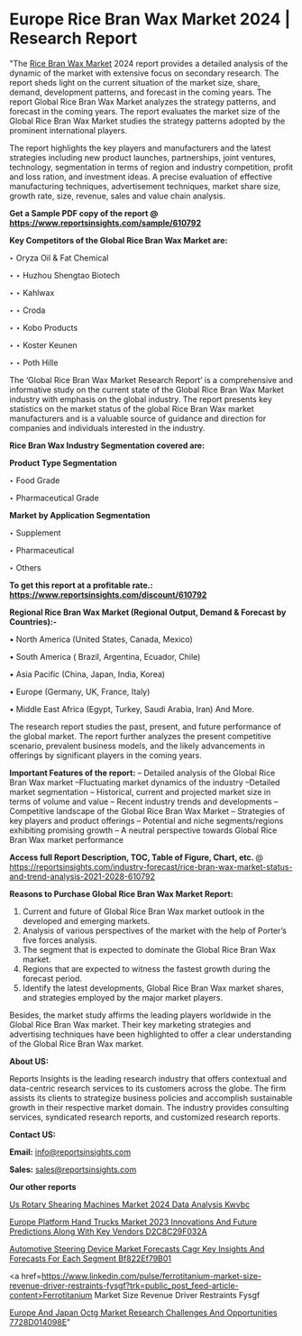 # Europe Rice Bran Wax Market 2024 | Research Report

"The <a href=https://www.reportsinsights.com/sample/610792>Rice Bran Wax Market</a> 2024 report provides a detailed analysis of the dynamic of the market with extensive focus on secondary research. The report sheds light on the current situation of the market size, share, demand, development patterns, and forecast in the coming years. The report Global Rice Bran Wax Market analyzes the strategy patterns, and forecast in the coming years. The report evaluates the market size of the Global Rice Bran Wax Market studies the strategy patterns adopted by the prominent international players.

The report highlights the key players and manufacturers and the latest strategies including new product launches, partnerships, joint ventures, technology, segmentation in terms of region and industry competition, profit and loss ration, and investment ideas. A precise evaluation of effective manufacturing techniques, advertisement techniques, market share size, growth rate, size, revenue, sales and value chain analysis.

<strong>Get a Sample PDF copy of the report @ <a href=https://www.reportsinsights.com/sample/610792 style=color:#0000ff;>https://www.reportsinsights.com/sample/610792</a></strong>

<strong>Key Competitors of the Global Rice Bran Wax Market are:</strong>

‣ Oryza Oil & Fat Chemical

‣ 
‣ Huzhou Shengtao Biotech

‣ 
‣ Kahlwax

‣ 
‣ Croda

‣ 
‣ Kobo Products

‣ 
‣ Koster Keunen

‣ 
‣ Poth Hille

The ‘Global Rice Bran Wax Market Research Report’ is a comprehensive and informative study on the current state of the Global Rice Bran Wax Market industry with emphasis on the global industry. The report presents key statistics on the market status of the global Rice Bran Wax market manufacturers and is a valuable source of guidance and direction for companies and individuals interested in the industry.

<strong>Rice Bran Wax Industry Segmentation covered are:</strong>

<strong>Product Type Segmentation</strong>

‣    Food Grade

‣ Pharmaceutical Grade

<strong>Market by Application Segmentation</strong>

‣   Supplement

‣ Pharmaceutical

‣ Others

<strong>To get this report at a profitable rate.: <a href=https://www.reportsinsights.com/discount/610792 style=color:#0000ff;>https://www.reportsinsights.com/discount/610792</a></strong>

<strong>Regional Rice Bran Wax Market (Regional Output, Demand &amp; Forecast by Countries):-</strong>

• North America (United States, Canada, Mexico)

• South America ( Brazil, Argentina, Ecuador, Chile)

• Asia Pacific (China, Japan, India, Korea)

• Europe (Germany, UK, France, Italy)

• Middle East Africa (Egypt, Turkey, Saudi Arabia, Iran) And More.

The research report studies the past, present, and future performance of the global market. The report further analyzes the present competitive scenario, prevalent business models, and the likely advancements in offerings by significant players in the coming years.

<strong>Important Features of the report:</strong>
– Detailed analysis of the Global Rice Bran Wax market
–Fluctuating market dynamics of the industry
–Detailed market segmentation
– Historical, current and projected market size in terms of volume and value
– Recent industry trends and developments
– Competitive landscape of the Global Rice Bran Wax Market
– Strategies of key players and product offerings
– Potential and niche segments/regions exhibiting promising growth
– A neutral perspective towards Global Rice Bran Wax market performance

<strong>Access full Report Description, TOC, Table of Figure, Chart, etc. </strong>@   <a href=https://reportsinsights.com/industry-forecast/rice-bran-wax-market-status-and-trend-analysis-2021-2028-610792 style=color:#0000ff;>https://reportsinsights.com/industry-forecast/rice-bran-wax-market-status-and-trend-analysis-2021-2028-610792</a>

<strong>Reasons to Purchase Global Rice Bran Wax Market Report:</strong>
1. Current and future of Global Rice Bran Wax market outlook in the developed and emerging markets.
2. Analysis of various perspectives of the market with the help of Porter’s five forces analysis.
3. The segment that is expected to dominate the Global Rice Bran Wax market.
4. Regions that are expected to witness the fastest growth during the forecast period.
5. Identify the latest developments, Global Rice Bran Wax market shares, and strategies employed by the major market players.

Besides, the market study affirms the leading players worldwide in the Global Rice Bran Wax market. Their key marketing strategies and advertising techniques have been highlighted to offer a clear understanding of the Global Rice Bran Wax market.

<strong><strong>About US</strong>:</strong>

Reports Insights is the leading research industry that offers contextual and data-centric research services to its customers across the globe. The firm assists its clients to strategize business policies and accomplish sustainable growth in their respective market domain. The industry provides consulting services, syndicated research reports, and customized research reports.

<strong>Contact US:</strong>

<p class=><b>Email:</b> <a href=mailto:info@reportsinsights.com>info@reportsinsights.com</a></p>
<p class=><b>Sales:</b> <a href=mailto:sales@reportsinsights.com>sales@reportsinsights.com</a></p>

<strong>Our other reports</strong>

<a href=https://www.linkedin.com/pulse/us-rotary-shearing-machines-market-2024-data-analysis-kwvbc/>Us Rotary Shearing Machines Market 2024 Data Analysis Kwvbc</a>

<a href=https://medium.com/@aaradhyashinde84758/europe-platform-hand-trucks-market-2023-innovations-and-future-predictions-along-with-key-vendors-d2c8c29f032a>Europe Platform Hand Trucks Market 2023 Innovations And Future Predictions Along With Key Vendors D2C8C29F032A</a>

<a href=https://medium.com/@tidke9676/automotive-steering-device-market-forecasts-cagr-key-insights-and-forecasts-for-each-segment-bf822ef79b01>Automotive Steering Device Market Forecasts Cagr Key Insights And Forecasts For Each Segment Bf822Ef79B01</a>

<a href=https://www.linkedin.com/pulse/ferrotitanium-market-size-revenue-driver-restraints-fysgf?trk=public_post_feed-article-content>Ferrotitanium Market Size Revenue Driver Restraints Fysgf</a>

<a href=https://medium.com/@reportsinsights23/europe-and-japan-octg-market-research-challenges-and-opportunities-7728d014098e>Europe And Japan Octg Market Research Challenges And Opportunities 7728D014098E</a>"
